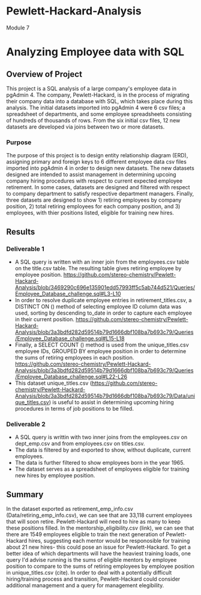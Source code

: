 # Pewlett-Hackard-Analysis
Module 7
# Analyzing Employee data with SQL
## Overview of Project
This project is a SQL analysis of a large company's employee data in pgAdmin 4. The company, Pewlett-Hackard, is in the process of migrating their company data into a database with SQL, which takes place during this analysis. The initial datasets imported into pgAdmin 4 were 6 csv files; a spreadsheet of departments, and some employee spreadsheets consisting of hundreds of thousands of rows. From the six initial csv files, 12 new datasets are developed via joins between two or more datasets.
### Purpose
The purpose of this project is to design entity relationship diagram (ERD), assigning primary and foreign keys to 6 different employee data csv files imported into pgAdmin 4 in order to design new datasets. The new datasets designed are intended to assist management in determining upcoing company hiring procedures with respect to current expected employee retirement. In some cases, datasets are designed and filtered with respect to company department to satisfy respective department managers. Finally, three datasets are designed to show 1) retiring employees by company position, 2) total retiring employees for each company position, and 3) employees, with thier positions listed, eligible for training new hires.
## Results
### Deliverable 1
* A SQL query is written with an inner join from the employees.csv table on the title.csv table. The resulting table gives retiring employee by employee position. https://github.com/stereo-chemistry/Pewlett-Hackard-Analysis/blob/3469290c696e135901edd57993ff5c5ab744d521/Queries/Employee_Database_challenge.sql#L3-L10
* In order to resolve duplicate employee entries in retirement_titles.csv, a DISTINCT ON () method of selecting employee ID column data was used, sorting by descending to_date in order to capture each employee in their current position. https://github.com/stereo-chemistry/Pewlett-Hackard-Analysis/blob/3a3bdfd282d59514b79d1666dbf108ba7b693c79/Queries/Employee_Database_challenge.sql#L15-L18
* Finally, a SELECT COUNT () method is used from the unique_titles.csv employee IDs, GROUPED BY employee position in order to determine the sums of retiring employees in each position. https://github.com/stereo-chemistry/Pewlett-Hackard-Analysis/blob/3a3bdfd282d59514b79d1666dbf108ba7b693c79/Queries/Employee_Database_challenge.sql#L22-L26
* This dataset unique_titles.csv (https://github.com/stereo-chemistry/Pewlett-Hackard-Analysis/blob/3a3bdfd282d59514b79d1666dbf108ba7b693c79/Data/unique_titles.csv) is useful to assist in determining upcoming hiring procedures in terms of job positions to be filled.
### Deliverable 2
* A SQL query is writtin with two inner joins from the employees.csv on dept_emp.csv and from employees.csv on titles.csv.
* The data is filtered by and exported to show, without duplicate, current employees.
* The data is further filtered to show employees born in the year 1965.
* The dataset serves as a spreadsheet of employees eligible for training new hires by employee position.
## Summary
In the dataset exported as retirement_emp_info.csv (Data/retiring_emp_info.csv), we can see that are 33,118 current employees that will soon retire. Pewlett-Hackard will need to hire as many to keep these positions filled. In the mentorship_eligibility.csv (link), we can see that there are 1549 employees eligible to train the next generation of Pewlett-Hackard hires, suggesting each mentor would be responosible for training about 21 new hires- this could pose an issue for Pewlett-Hackard. To get a better idea of which departments will have the heaviest training loads, one query I'd advise running is the sums of eligible mentors by employee position to compare to the sums of retiring employees by employee position in unique_titles.csv (cite). In order to deal with a potentially difficult hiring/training process and transition, Pewlett-Hackard could consider additional management and a query for management elegibility.
